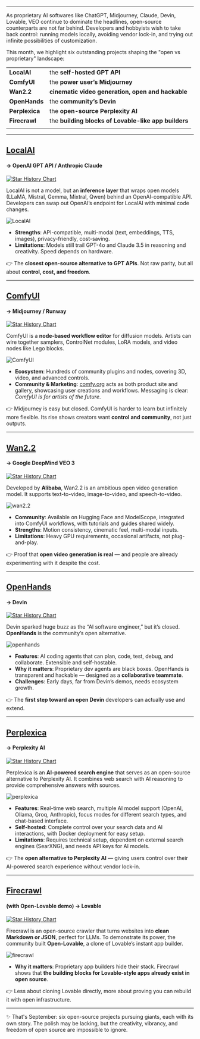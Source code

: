 
---

As proprietary AI softwares like ChatGPT, Midjourney, Claude, Devin, Lovable, VEO continue to dominate the headlines, open-source counterparts are not far behind. Developers and hobbyists wish to take back control: running models locally, avoiding vendor lock-in, and trying out infinite possibilities of customization.

This month, we highlight six outstanding projects shaping the "open vs proprietary" landscape:


|  |  |
| ------- | ----------- |
| **LocalAI**  | the **self-hosted GPT API** |
| **ComfyUI**  | the **power user’s Midjourney** |
| **Wan2.2**  | **cinematic video generation, open and hackable** |
| **OpenHands**  | the **community’s Devin** |
| **Perplexica**  | the **open-source Perplexity AI** |
| **Firecrawl**  | the **building blocks of Lovable-like app builders** |
|  |  |

---

## [LocalAI](https://github.com/mudler/LocalAI) 
#### → OpenAI GPT API / Anthropic Claude

[![Star History Chart](https://api.star-history.com/svg?repos=mudler/LocalAI\&type=Date)](https://star-history.com/#mudler/LocalAI&Date)

LocalAI is not a model, but an **inference layer** that wraps open models (LLaMA, Mistral, Gemma, Mixtral, Qwen) behind an OpenAI-compatible API. Developers can swap out OpenAI’s endpoint for LocalAI with minimal code changes.

![LocalAI](/assets/blog/proprietary-ai-alternatives/localai.webp)

* **Strengths**: API-compatible, multi-modal (text, embeddings, TTS, images), privacy-friendly, cost-saving.
* **Limitations**: Models still trail GPT-4o and Claude 3.5 in reasoning and creativity. Speed depends on hardware.

👉 The **closest open-source alternative to GPT APIs**. Not raw parity, but all about **control, cost, and freedom**.

---

## [ComfyUI](https://github.com/comfyanonymous/ComfyUI)
#### → Midjourney / Runway

[![Star History Chart](https://api.star-history.com/svg?repos=comfyanonymous/ComfyUI\&type=Date)](https://star-history.com/#comfyanonymous/ComfyUI&Date)

ComfyUI is a **node-based workflow editor** for diffusion models. Artists can wire together samplers, ControlNet modules, LoRA models, and video nodes like Lego blocks.

![ComfyUI](/assets/blog/proprietary-ai-alternatives/comfy.webp)

* **Ecosystem**: Hundreds of community plugins and nodes, covering 3D, video, and advanced controls.
* **Community & Marketing**: [comfy.org](https://www.comfy.org/) acts as both product site and gallery, showcasing user creations and workflows. Messaging is clear: *ComfyUI is for artists of the future*.

👉 Midjourney is easy but closed. ComfyUI is harder to learn but infinitely more flexible. Its rise shows creators want **control and community**, not just outputs.

---

## [Wan2.2](https://github.com/Wan-Video/Wan2.2)
#### → Google DeepMind VEO 3

[![Star History Chart](https://api.star-history.com/svg?repos=Wan-Video/Wan2.2\&type=Date)](https://star-history.com/#Wan-Video/Wan2.2&Date)

Developed by **Alibaba**, Wan2.2 is an ambitious open video generation model. It supports text-to-video, image-to-video, and speech-to-video.

![wan2.2](/assets/blog/proprietary-ai-alternatives/wan.webp)

* **Community**: Available on Hugging Face and ModelScope, integrated into ComfyUI workflows, with tutorials and guides shared widely.
* **Strengths**: Motion consistency, cinematic feel, multi-modal inputs.
* **Limitations**: Heavy GPU requirements, occasional artifacts, not plug-and-play.

👉 Proof that **open video generation is real** — and people are already experimenting with it despite the cost.

---

## [OpenHands](https://github.com/All-Hands-AI/OpenHands) 
#### → Devin

[![Star History Chart](https://api.star-history.com/svg?repos=All-Hands-AI/OpenHands\&type=Date)](https://star-history.com/#All-Hands-AI/OpenHands&Date)

Devin sparked huge buzz as the “AI software engineer,” but it’s closed. **OpenHands** is the community’s open alternative.

![openhands](/assets/blog/proprietary-ai-alternatives/allhands.webp)

* **Features**: AI coding agents that can plan, code, test, debug, and collaborate. Extensible and self-hostable.
* **Why it matters**: Proprietary dev agents are black boxes. OpenHands is transparent and hackable — designed as a **collaborative teammate**.
* **Challenges**: Early days, far from Devin’s demos, needs ecosystem growth.

👉 The **first step toward an open Devin** developers can actually use and extend.

---

## [Perplexica](https://github.com/ItzCrazyKns/Perplexica)
#### → Perplexity AI

[![Star History Chart](https://api.star-history.com/svg?repos=ItzCrazyKns/Perplexica\&type=Date)](https://star-history.com/#ItzCrazyKns/Perplexica&Date)

Perplexica is an **AI-powered search engine** that serves as an open-source alternative to Perplexity AI. It combines web search with AI reasoning to provide comprehensive answers with sources.

![perplexica](/assets/blog/proprietary-ai-alternatives/perplexica.webp)

* **Features**: Real-time web search, multiple AI model support (OpenAI, Ollama, Groq, Anthropic), focus modes for different search types, and chat-based interface.
* **Self-hosted**: Complete control over your search data and AI interactions, with Docker deployment for easy setup.
* **Limitations**: Requires technical setup, dependent on external search engines (SearXNG), and needs API keys for AI models.

👉 The **open alternative to Perplexity AI** — giving users control over their AI-powered search experience without vendor lock-in.

---

## [Firecrawl](https://github.com/firecrawl/firecrawl)
#### (with Open-Lovable demo) → Lovable

[![Star History Chart](https://api.star-history.com/svg?repos=firecrawl/firecrawl\&type=Date)](https://star-history.com/#firecrawl/firecrawl&Date)

Firecrawl is an open-source crawler that turns websites into **clean Markdown or JSON**, perfect for LLMs. To demonstrate its power, the community built **Open-Lovable**, a clone of Lovable’s instant app builder.

![firecrawl](/assets/blog/proprietary-ai-alternatives/firecrawl.webp)

* **Why it matters**: Proprietary app builders hide their stack. Firecrawl shows that **the building blocks for Lovable-style apps already exist in open source**.

👉 Less about cloning Lovable directly, more about proving you can rebuild it with open infrastructure.

---

✨ That's September: six open-source projects pursuing giants, each with its own story. The polish may be lacking, but the creativity, vibrancy, and freedom of open source are impossible to ignore.